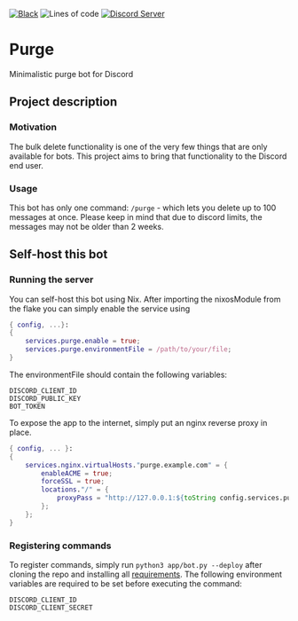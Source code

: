 [![Black](https://img.shields.io/badge/codestyle-black-000000)](https://github.com/psf/black)
![Lines of code](https://img.shields.io/tokei/lines/github/therealr5/Purge)
[![Discord Server](https://discord.com/api/v10/guilds/952508187905511484/widget.png)](https://discord.gg/4JT9JyjkAF)

# Purge
Minimalistic purge bot for Discord

## Project description

### Motivation
The bulk delete functionality is one of the very few things that are only available for bots. This project aims to bring that functionality to the Discord end user.

### Usage
This bot has only one command: `/purge` -  which lets you delete up to 100 messages at once.
Please keep in mind that due to discord limits, the messages may not be older than 2 weeks.

## Self-host this bot
### Running the server
You can self-host this bot using Nix. After importing the nixosModule from the flake you can simply enable the service using
```nix
{ config, ...}:
{
    services.purge.enable = true;
    services.purge.environmentFile = /path/to/your/file;
}
```

The environmentFile should contain the following variables:
```env
DISCORD_CLIENT_ID
DISCORD_PUBLIC_KEY
BOT_TOKEN
```

To expose the app to the internet, simply put an nginx reverse proxy in place.

```nix
{ config, ... }:
{
    services.nginx.virtualHosts."purge.example.com" = {
        enableACME = true;
        forceSSL = true;
        locations."/" = {
            proxyPass = "http://127.0.0.1:${toString config.services.purge.listenPort}";
        };
    };
}
```

### Registering commands
To register commands, simply run `python3 app/bot.py --deploy` after cloning the repo and installing all [requirements](https://github.com/therealr5/Purge/blob/main/requirements.txt).
The following environment variables are required to be set before executing the command:
```env
DISCORD_CLIENT_ID
DISCORD_CLIENT_SECRET
```
